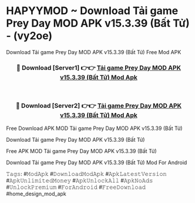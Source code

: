 # HAPYYMOD ~ Download Tải game Prey Day MOD APK v15.3.39 (Bất Tử) - (vy2oe)
Download Tải game Prey Day MOD APK v15.3.39 (Bất Tử) Free Mod APK

<div align="center">
<h3>🔴 Download [Server1] 👉👉 <a href="https://apk-comot.site?title=Tải_game_Prey_Day_MOD_APK_v15.3.39_(Bất_Tử)">Tải game Prey Day MOD APK v15.3.39 (Bất Tử) Mod Apk</a></h3><br>

<h3>🔴 Download [Server2] 👉👉 <a href="https://apk-comot.site?title=Tải_game_Prey_Day_MOD_APK_v15.3.39_(Bất_Tử)">Tải game Prey Day MOD APK v15.3.39 (Bất Tử) Mod Apk</a></h3>
</div>


Free Download APK MOD Tải game Prey Day MOD APK v15.3.39 (Bất Tử)

Download Tải game Prey Day MOD APK v15.3.39 (Bất Tử) 

Free APK MOD Tải game Prey Day MOD APK v15.3.39 (Bất Tử) 

Download Tải game Prey Day MOD APK v15.3.39 (Bất Tử) Mod For Android

𝚃𝚊𝚐𝚜: #𝙼𝚘𝚍𝙰𝚙𝚔 #𝙳𝚘𝚠𝚗𝚕𝚘𝚊𝚍𝙼𝚘𝚍𝙰𝚙𝚔 #𝙰𝚙𝚔𝙻𝚊𝚝𝚎𝚜𝚝𝚅𝚎𝚛𝚜𝚒𝚘𝚗 #𝙰𝚙𝚔𝚄𝚗𝚕𝚒𝚖𝚒𝚝𝚎𝚍𝙼𝚘𝚗𝚎𝚢 #𝙰𝚙𝚔𝚄𝚗𝚕𝚘𝚌𝚔𝙰𝚕𝚕 #𝙰𝚙𝚔𝙽𝚘𝙰𝚍𝚜 #𝚄𝚗𝚕𝚘𝚌𝚔𝙿𝚛𝚎𝚖𝚒𝚞𝚖 #𝙵𝚘𝚛𝙰𝚗𝚍𝚛𝚘𝚒𝚍 #𝙵𝚛𝚎𝚎𝙳𝚘𝚠𝚗𝚕𝚘𝚊𝚍 #home_design_mod_apk
